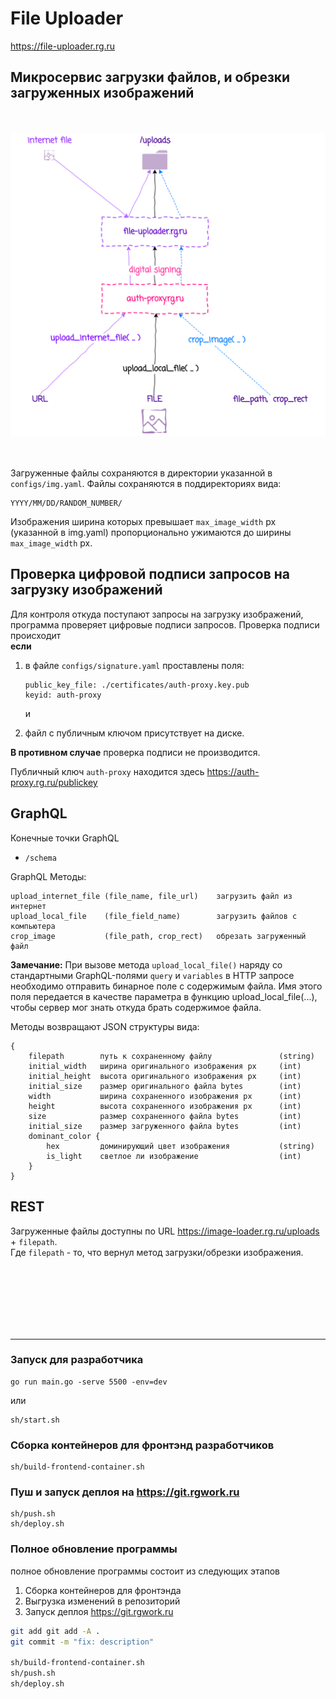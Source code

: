 # File Uploader


https://file-uploader.rg.ru


## Микросервис загрузки файлов, и обрезки загруженных изображений

<br><br>
<img src="images/uploader.png">
<br><br><br>

Загруженные файлы сохраняются в директории указанной в  `configs/img.yaml`.
Файлы сохраняются в поддиректориях вида:

    YYYY/MM/DD/RANDOM_NUMBER/

Изображения ширина которых превышает  `max_image_width` px (указанной в img.yaml) пропорционально ужимаются до ширины `max_image_width` px.

## Проверка цифровой подписи запросов на загрузку изображений

Для контроля откуда поступают запросы на загрузку изображений, программа проверяет цифровые подписи запросов. Проверка подписи  происходит 
<br>**если**
1. в файле `configs/signature.yaml` проставлены поля: 

    ```
    public_key_file: ./certificates/auth-proxy.key.pub
    keyid: auth-proxy
    ```
    и 

2. файл с публичным ключом присутствует на диске. 

**В противном случае** проверка подписи не производится.

Публичный ключ `auth-proxy` находится здесь 
<https://auth-proxy.rg.ru/publickey>


## GraphQL

Конечные точки GraphQL 
- `/schema` 


GraphQL Методы:

    upload_internet_file (file_name, file_url)    загрузить файл из интернет
    upload_local_file    (file_field_name)        загрузить файлов с компьютера
    crop_image           (file_path, crop_rect)   обрезать загруженный файл


**Замечание:** При вызове метода `upload_local_file()`  наряду со стандартными
GraphQL-полями  `query` и `variables` в HTTP запросе необходимо отправить бинарное поле с
содержимым файла. Имя этого поля передается в качестве
параметра в функцию upload_local_file(...), чтобы сервер мог знать откуда
брать содержимое файла.

Методы возвращают JSON структуры вида:

    {
        filepath        путь к сохраненному файлу               (string) 
        initial_width   ширина оригинального изображения px     (int)
        initial_height  высота оригинального изображения px     (int)
        initial_size    размер оригинального файла bytes        (int)
        width           ширина сохраненного изображения px      (int)
        height          высота сохраненного изображения px      (int)
        size            размер сохраненного файла bytes         (int)
        initial_size    размер загруженного файла bytes         (int)
        dominant_color {    
            hex         доминирующий цвет изображения           (string)
            is_light    светлое ли изображение                  (int)
        }
    }

## REST

Загруженные файлы доступны по URL 
https://image-loader.rg.ru/uploads + `filepath`. 
<br>Где `filepath` - то, что вернул метод загрузки/обрезки изображения.





<br><br><br><br><br><br>

---------------

### Запуск для разработчика

    go run main.go -serve 5500 -env=dev

или

    sh/start.sh

### Сборка контейнеров для фронтэнд разработчиков

    sh/build-frontend-container.sh

### Пуш и запуск деплоя на https://git.rgwork.ru

    sh/push.sh
    sh/deploy.sh



### Полное обновление программы
полное обновление программы состоит из следующих этапов

1. Сборка контейнеров для фронтэнда
2. Выгрузка изменений в репозиторий
3. Запуск деплоя https://git.rgwork.ru

```sh
git add git add -A .
git commit -m "fix: description"

sh/build-frontend-container.sh
sh/push.sh
sh/deploy.sh
```

